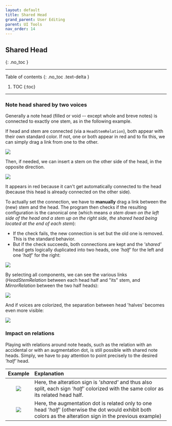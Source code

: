 ```yaml
---
layout: default
title: Shared Head
grand_parent: User Editing
parent: UI Tools
nav_order: 14
---
```

## Shared Head
{: .no_toc }

---
Table of contents
{: .no_toc .text-delta }

1. TOC
{:toc}
---

### Note head shared by two voices

Generally a note head (filled or void -- except whole and breve notes) is connected to exactly one stem, as in the following example.

If head and stem are connected (via a `HeadStemRelation`), both appear with their own standard color.
If not, one or both appear in red and to fix this, we can simply drag a link from one to the other.

![](../assets/images/shared_head_1.png)

Then, if needed, we can insert a stem on the other side of the head, in the opposite direction.

![](../assets/images/shared_head_2.png)

It appears in red because it can't get automatically connected to the head
(because this head is already connected on the other side).

To actually set the  connection, we have to **manually** drag a link between the (new) stem and the
head.
The program then checks if the resulting configuration is the canonical one
(which means _a stem down on the left side of the head and a stem up on the right side,
the shared head being located at the end of each stem_):

* If the check fails, the new connection is set but the old one is removed.
This is the standard behavior.
* But if the check succeeds, both connections are kept and the _'shared'_ head gets logically
duplicated into two heads, one _'half'_ for the left and one _'half'_ for the right:

![](../assets/images/shared_head_3.png)

By selecting all components, we can see the various links
(_HeadStemRelation_ between each head half and "its" stem, and _MirrorRelation_ between the two
half heads):

![](../assets/images/shared_head_4.png)

And if voices are colorized, the separation between head 'halves' becomes even more visible:

![](../assets/images/shared_head_5.png)

### Impact on relations

Playing with relations around note heads, such as the relation with an accidental or with an
augmentation dot, is still possible with shared note heads.
Simply, we have to pay attention to point precisely to the desired _'half'_ head.

| Example | Explanation |
| :---:   | :---        |
| ![](../assets/images/shared_alter.png) | Here, the alteration sign is _'shared'_ and thus also split, each sign _'half'_ colorized with the same color as its related head half.| 
| ![](../assets/images/non_shared_dot.png) | Here, the augmentation dot is related only to one head _'half'_ (otherwise the dot would exhibit both colors as the alteration sign in the previous example) |

